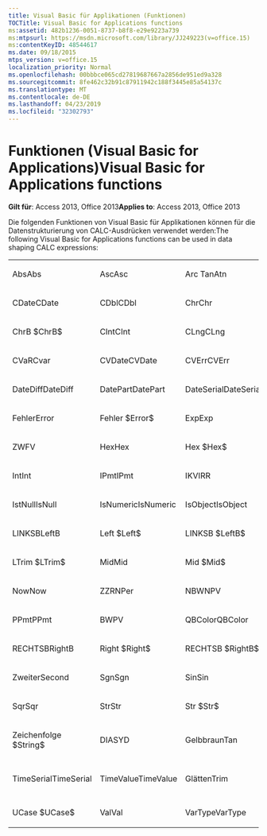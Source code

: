 ```yaml
---
title: Visual Basic für Applikationen (Funktionen)
TOCTitle: Visual Basic for Applications functions
ms:assetid: 482b1236-0051-8737-b8f8-e29e9223a739
ms:mtpsurl: https://msdn.microsoft.com/library/JJ249223(v=office.15)
ms:contentKeyID: 48544617
ms.date: 09/18/2015
mtps_version: v=office.15
localization_priority: Normal
ms.openlocfilehash: 00bbbce065cd27819687667a2856de951ed9a328
ms.sourcegitcommit: 8fe462c32b91c87911942c188f3445e85a54137c
ms.translationtype: MT
ms.contentlocale: de-DE
ms.lasthandoff: 04/23/2019
ms.locfileid: "32302793"
---
```

# <a name="visual-basic-for-applications-functions"></a><span data-ttu-id="f3654-102">Funktionen (Visual Basic for Applications)</span><span class="sxs-lookup"><span data-stu-id="f3654-102">Visual Basic for Applications functions</span></span>


<span data-ttu-id="f3654-103">**Gilt für**: Access 2013, Office 2013</span><span class="sxs-lookup"><span data-stu-id="f3654-103">**Applies to**: Access 2013, Office 2013</span></span>

<span data-ttu-id="f3654-104">Die folgenden Funktionen von Visual Basic für Applikationen können für die Datenstrukturierung von CALC-Ausdrücken verwendet werden:</span><span class="sxs-lookup"><span data-stu-id="f3654-104">The following Visual Basic for Applications functions can be used in data shaping CALC expressions:</span></span>

<table style="width:100%;">
<colgroup>
<col style="width: 16%" />
<col style="width: 16%" />
<col style="width: 16%" />
<col style="width: 16%" />
<col style="width: 16%" />
<col style="width: 16%" />
</colgroup>
<tbody>
<tr class="odd">
<td><p><span data-ttu-id="f3654-105">Abs</span><span class="sxs-lookup"><span data-stu-id="f3654-105">Abs</span></span></p></td>
<td><p><span data-ttu-id="f3654-106">Asc</span><span class="sxs-lookup"><span data-stu-id="f3654-106">Asc</span></span></p></td>
<td><p><span data-ttu-id="f3654-107">Arc Tan</span><span class="sxs-lookup"><span data-stu-id="f3654-107">Atn</span></span></p></td>
<td><p><span data-ttu-id="f3654-108">CBool</span><span class="sxs-lookup"><span data-stu-id="f3654-108">CBool</span></span></p></td>
<td><p><span data-ttu-id="f3654-109">CByte</span><span class="sxs-lookup"><span data-stu-id="f3654-109">CByte</span></span></p></td>
<td><p><span data-ttu-id="f3654-110">CCur</span><span class="sxs-lookup"><span data-stu-id="f3654-110">CCur</span></span></p></td>
</tr>
<tr class="even">
<td><p><span data-ttu-id="f3654-111">CDate</span><span class="sxs-lookup"><span data-stu-id="f3654-111">CDate</span></span></p></td>
<td><p><span data-ttu-id="f3654-112">CDbl</span><span class="sxs-lookup"><span data-stu-id="f3654-112">CDbl</span></span></p></td>
<td><p><span data-ttu-id="f3654-113">Chr</span><span class="sxs-lookup"><span data-stu-id="f3654-113">Chr</span></span></p></td>
<td><p><span data-ttu-id="f3654-114">ChrB</span><span class="sxs-lookup"><span data-stu-id="f3654-114">ChrB</span></span></p></td>
<td><p><span data-ttu-id="f3654-115">ChrW</span><span class="sxs-lookup"><span data-stu-id="f3654-115">ChrW</span></span></p></td>
<td><p><span data-ttu-id="f3654-116">Chr $</span><span class="sxs-lookup"><span data-stu-id="f3654-116">Chr$</span></span></p></td>
</tr>
<tr class="odd">
<td><p><span data-ttu-id="f3654-117">ChrB $</span><span class="sxs-lookup"><span data-stu-id="f3654-117">ChrB$</span></span></p></td>
<td><p><span data-ttu-id="f3654-118">CInt</span><span class="sxs-lookup"><span data-stu-id="f3654-118">CInt</span></span></p></td>
<td><p><span data-ttu-id="f3654-119">CLng</span><span class="sxs-lookup"><span data-stu-id="f3654-119">CLng</span></span></p></td>
<td><p><span data-ttu-id="f3654-120">Cos</span><span class="sxs-lookup"><span data-stu-id="f3654-120">Cos</span></span></p></td>
<td><p><span data-ttu-id="f3654-121">CSng</span><span class="sxs-lookup"><span data-stu-id="f3654-121">CSng</span></span></p></td>
<td><p><span data-ttu-id="f3654-122">CStr</span><span class="sxs-lookup"><span data-stu-id="f3654-122">CStr</span></span></p></td>
</tr>
<tr class="even">
<td><p><span data-ttu-id="f3654-123">CVaR</span><span class="sxs-lookup"><span data-stu-id="f3654-123">Cvar</span></span></p></td>
<td><p><span data-ttu-id="f3654-124">CVDate</span><span class="sxs-lookup"><span data-stu-id="f3654-124">CVDate</span></span></p></td>
<td><p><span data-ttu-id="f3654-125">CVErr</span><span class="sxs-lookup"><span data-stu-id="f3654-125">CVErr</span></span></p></td>
<td><p><span data-ttu-id="f3654-126">Datum</span><span class="sxs-lookup"><span data-stu-id="f3654-126">Date</span></span></p></td>
<td><p><span data-ttu-id="f3654-127">Datum $</span><span class="sxs-lookup"><span data-stu-id="f3654-127">Date$</span></span></p></td>
<td><p><span data-ttu-id="f3654-128">DateAdd</span><span class="sxs-lookup"><span data-stu-id="f3654-128">DateAdd</span></span></p></td>
</tr>
<tr class="odd">
<td><p><span data-ttu-id="f3654-129">DateDiff</span><span class="sxs-lookup"><span data-stu-id="f3654-129">DateDiff</span></span></p></td>
<td><p><span data-ttu-id="f3654-130">DatePart</span><span class="sxs-lookup"><span data-stu-id="f3654-130">DatePart</span></span></p></td>
<td><p><span data-ttu-id="f3654-131">DateSerial</span><span class="sxs-lookup"><span data-stu-id="f3654-131">DateSerial</span></span></p></td>
<td><p><span data-ttu-id="f3654-132">DateValue</span><span class="sxs-lookup"><span data-stu-id="f3654-132">DateValue</span></span></p></td>
<td><p><span data-ttu-id="f3654-133">Tag</span><span class="sxs-lookup"><span data-stu-id="f3654-133">Day</span></span></p></td>
<td><p><span data-ttu-id="f3654-134">GDA</span><span class="sxs-lookup"><span data-stu-id="f3654-134">DDB</span></span></p></td>
</tr>
<tr class="even">
<td><p><span data-ttu-id="f3654-135">Fehler</span><span class="sxs-lookup"><span data-stu-id="f3654-135">Error</span></span></p></td>
<td><p><span data-ttu-id="f3654-136">Fehler $</span><span class="sxs-lookup"><span data-stu-id="f3654-136">Error$</span></span></p></td>
<td><p><span data-ttu-id="f3654-137">Exp</span><span class="sxs-lookup"><span data-stu-id="f3654-137">Exp</span></span></p></td>
<td><p><span data-ttu-id="f3654-138">Behebung</span><span class="sxs-lookup"><span data-stu-id="f3654-138">Fix</span></span></p></td>
<td><p><span data-ttu-id="f3654-139">Format</span><span class="sxs-lookup"><span data-stu-id="f3654-139">Format</span></span></p></td>
<td><p><span data-ttu-id="f3654-140">Format $</span><span class="sxs-lookup"><span data-stu-id="f3654-140">Format$</span></span></p></td>
</tr>
<tr class="odd">
<td><p><span data-ttu-id="f3654-141">ZW</span><span class="sxs-lookup"><span data-stu-id="f3654-141">FV</span></span></p></td>
<td><p><span data-ttu-id="f3654-142">Hex</span><span class="sxs-lookup"><span data-stu-id="f3654-142">Hex</span></span></p></td>
<td><p><span data-ttu-id="f3654-143">Hex $</span><span class="sxs-lookup"><span data-stu-id="f3654-143">Hex$</span></span></p></td>
<td><p><span data-ttu-id="f3654-144">Stunde</span><span class="sxs-lookup"><span data-stu-id="f3654-144">Hour</span></span></p></td>
<td><p><span data-ttu-id="f3654-145">IIF</span><span class="sxs-lookup"><span data-stu-id="f3654-145">IIF</span></span></p></td>
<td><p><span data-ttu-id="f3654-146">InStr</span><span class="sxs-lookup"><span data-stu-id="f3654-146">InStr</span></span></p></td>
</tr>
<tr class="even">
<td><p><span data-ttu-id="f3654-147">Int</span><span class="sxs-lookup"><span data-stu-id="f3654-147">Int</span></span></p></td>
<td><p><span data-ttu-id="f3654-148">IPmt</span><span class="sxs-lookup"><span data-stu-id="f3654-148">IPmt</span></span></p></td>
<td><p><span data-ttu-id="f3654-149">IKV</span><span class="sxs-lookup"><span data-stu-id="f3654-149">IRR</span></span></p></td>
<td><p><span data-ttu-id="f3654-150">IsDate</span><span class="sxs-lookup"><span data-stu-id="f3654-150">IsDate</span></span></p></td>
<td><p><span data-ttu-id="f3654-151">IsEmpty</span><span class="sxs-lookup"><span data-stu-id="f3654-151">IsEmpty</span></span></p></td>
<td><p><span data-ttu-id="f3654-152">ISTFEHLER</span><span class="sxs-lookup"><span data-stu-id="f3654-152">IsError</span></span></p></td>
</tr>
<tr class="odd">
<td><p><span data-ttu-id="f3654-153">IstNull</span><span class="sxs-lookup"><span data-stu-id="f3654-153">IsNull</span></span></p></td>
<td><p><span data-ttu-id="f3654-154">IsNumeric</span><span class="sxs-lookup"><span data-stu-id="f3654-154">IsNumeric</span></span></p></td>
<td><p><span data-ttu-id="f3654-155">IsObject</span><span class="sxs-lookup"><span data-stu-id="f3654-155">IsObject</span></span></p></td>
<td><p><span data-ttu-id="f3654-156">LCase</span><span class="sxs-lookup"><span data-stu-id="f3654-156">LCase</span></span></p></td>
<td><p><span data-ttu-id="f3654-157">LCase $</span><span class="sxs-lookup"><span data-stu-id="f3654-157">LCase$</span></span></p></td>
<td><p><span data-ttu-id="f3654-158">Left</span><span class="sxs-lookup"><span data-stu-id="f3654-158">Left</span></span></p></td>
</tr>
<tr class="even">
<td><p><span data-ttu-id="f3654-159">LINKSB</span><span class="sxs-lookup"><span data-stu-id="f3654-159">LeftB</span></span></p></td>
<td><p><span data-ttu-id="f3654-160">Left $</span><span class="sxs-lookup"><span data-stu-id="f3654-160">Left$</span></span></p></td>
<td><p><span data-ttu-id="f3654-161">LINKSB $</span><span class="sxs-lookup"><span data-stu-id="f3654-161">LeftB$</span></span></p></td>
<td><p><span data-ttu-id="f3654-162">Länge</span><span class="sxs-lookup"><span data-stu-id="f3654-162">Len</span></span></p></td>
<td><p><span data-ttu-id="f3654-163">Protokoll</span><span class="sxs-lookup"><span data-stu-id="f3654-163">Log</span></span></p></td>
<td><p><span data-ttu-id="f3654-164">LTrim</span><span class="sxs-lookup"><span data-stu-id="f3654-164">LTrim</span></span></p></td>
</tr>
<tr class="odd">
<td><p><span data-ttu-id="f3654-165">LTrim $</span><span class="sxs-lookup"><span data-stu-id="f3654-165">LTrim$</span></span></p></td>
<td><p><span data-ttu-id="f3654-166">Mid</span><span class="sxs-lookup"><span data-stu-id="f3654-166">Mid</span></span></p></td>
<td><p><span data-ttu-id="f3654-167">Mid $</span><span class="sxs-lookup"><span data-stu-id="f3654-167">Mid$</span></span></p></td>
<td><p><span data-ttu-id="f3654-168">Minute</span><span class="sxs-lookup"><span data-stu-id="f3654-168">Minute</span></span></p></td>
<td><p><span data-ttu-id="f3654-169">MIRR</span><span class="sxs-lookup"><span data-stu-id="f3654-169">MIRR</span></span></p></td>
<td><p><span data-ttu-id="f3654-170">Monat</span><span class="sxs-lookup"><span data-stu-id="f3654-170">Month</span></span></p></td>
</tr>
<tr class="even">
<td><p><span data-ttu-id="f3654-171">Now</span><span class="sxs-lookup"><span data-stu-id="f3654-171">Now</span></span></p></td>
<td><p><span data-ttu-id="f3654-172">ZZR</span><span class="sxs-lookup"><span data-stu-id="f3654-172">NPer</span></span></p></td>
<td><p><span data-ttu-id="f3654-173">NBW</span><span class="sxs-lookup"><span data-stu-id="f3654-173">NPV</span></span></p></td>
<td><p><span data-ttu-id="f3654-174">Okt</span><span class="sxs-lookup"><span data-stu-id="f3654-174">Oct</span></span></p></td>
<td><p><span data-ttu-id="f3654-175">Okt $</span><span class="sxs-lookup"><span data-stu-id="f3654-175">Oct$</span></span></p></td>
<td><p><span data-ttu-id="f3654-176">RMZ</span><span class="sxs-lookup"><span data-stu-id="f3654-176">Pmt</span></span></p></td>
</tr>
<tr class="odd">
<td><p><span data-ttu-id="f3654-177">PPmt</span><span class="sxs-lookup"><span data-stu-id="f3654-177">PPmt</span></span></p></td>
<td><p><span data-ttu-id="f3654-178">BW</span><span class="sxs-lookup"><span data-stu-id="f3654-178">PV</span></span></p></td>
<td><p><span data-ttu-id="f3654-179">QBColor</span><span class="sxs-lookup"><span data-stu-id="f3654-179">QBColor</span></span></p></td>
<td><p><span data-ttu-id="f3654-180">Zins</span><span class="sxs-lookup"><span data-stu-id="f3654-180">Rate</span></span></p></td>
<td><p><span data-ttu-id="f3654-181">RGB</span><span class="sxs-lookup"><span data-stu-id="f3654-181">RGB</span></span></p></td>
<td><p><span data-ttu-id="f3654-182">Recht</span><span class="sxs-lookup"><span data-stu-id="f3654-182">Right</span></span></p></td>
</tr>
<tr class="even">
<td><p><span data-ttu-id="f3654-183">RECHTSB</span><span class="sxs-lookup"><span data-stu-id="f3654-183">RightB</span></span></p></td>
<td><p><span data-ttu-id="f3654-184">Right $</span><span class="sxs-lookup"><span data-stu-id="f3654-184">Right$</span></span></p></td>
<td><p><span data-ttu-id="f3654-185">RECHTSB $</span><span class="sxs-lookup"><span data-stu-id="f3654-185">RightB$</span></span></p></td>
<td><p><span data-ttu-id="f3654-186">Rnd</span><span class="sxs-lookup"><span data-stu-id="f3654-186">Rnd</span></span></p></td>
<td><p><span data-ttu-id="f3654-187">RGlätten</span><span class="sxs-lookup"><span data-stu-id="f3654-187">RTrim</span></span></p></td>
<td><p><span data-ttu-id="f3654-188">RTrim $</span><span class="sxs-lookup"><span data-stu-id="f3654-188">RTrim$</span></span></p></td>
</tr>
<tr class="odd">
<td><p><span data-ttu-id="f3654-189">Zweiter</span><span class="sxs-lookup"><span data-stu-id="f3654-189">Second</span></span></p></td>
<td><p><span data-ttu-id="f3654-190">Sgn</span><span class="sxs-lookup"><span data-stu-id="f3654-190">Sgn</span></span></p></td>
<td><p><span data-ttu-id="f3654-191">Sin</span><span class="sxs-lookup"><span data-stu-id="f3654-191">Sin</span></span></p></td>
<td><p><span data-ttu-id="f3654-192">LIA</span><span class="sxs-lookup"><span data-stu-id="f3654-192">SLN</span></span></p></td>
<td><p><span data-ttu-id="f3654-193">Leerzeichen</span><span class="sxs-lookup"><span data-stu-id="f3654-193">Space</span></span></p></td>
<td><p><span data-ttu-id="f3654-194">Platz $</span><span class="sxs-lookup"><span data-stu-id="f3654-194">Space$</span></span></p></td>
</tr>
<tr class="even">
<td><p><span data-ttu-id="f3654-195">Sqr</span><span class="sxs-lookup"><span data-stu-id="f3654-195">Sqr</span></span></p></td>
<td><p><span data-ttu-id="f3654-196">Str</span><span class="sxs-lookup"><span data-stu-id="f3654-196">Str</span></span></p></td>
<td><p><span data-ttu-id="f3654-197">Str $</span><span class="sxs-lookup"><span data-stu-id="f3654-197">Str$</span></span></p></td>
<td><p><span data-ttu-id="f3654-198">StrComp</span><span class="sxs-lookup"><span data-stu-id="f3654-198">StrComp</span></span></p></td>
<td><p><span data-ttu-id="f3654-199">StrConv</span><span class="sxs-lookup"><span data-stu-id="f3654-199">StrConv</span></span></p></td>
<td><p><span data-ttu-id="f3654-200">Zeichenfolge</span><span class="sxs-lookup"><span data-stu-id="f3654-200">String</span></span></p></td>
</tr>
<tr class="odd">
<td><p><span data-ttu-id="f3654-201">Zeichenfolge $</span><span class="sxs-lookup"><span data-stu-id="f3654-201">String$</span></span></p></td>
<td><p><span data-ttu-id="f3654-202">DIA</span><span class="sxs-lookup"><span data-stu-id="f3654-202">SYD</span></span></p></td>
<td><p><span data-ttu-id="f3654-203">Gelbbraun</span><span class="sxs-lookup"><span data-stu-id="f3654-203">Tan</span></span></p></td>
<td><p><span data-ttu-id="f3654-204">Time</span><span class="sxs-lookup"><span data-stu-id="f3654-204">Time</span></span></p></td>
<td><p><span data-ttu-id="f3654-205">Zeit $</span><span class="sxs-lookup"><span data-stu-id="f3654-205">Time$</span></span></p></td>
<td><p><span data-ttu-id="f3654-206">Timer</span><span class="sxs-lookup"><span data-stu-id="f3654-206">Timer</span></span></p></td>
</tr>
<tr class="even">
<td><p><span data-ttu-id="f3654-207">TimeSerial</span><span class="sxs-lookup"><span data-stu-id="f3654-207">TimeSerial</span></span></p></td>
<td><p><span data-ttu-id="f3654-208">TimeValue</span><span class="sxs-lookup"><span data-stu-id="f3654-208">TimeValue</span></span></p></td>
<td><p><span data-ttu-id="f3654-209">Glätten</span><span class="sxs-lookup"><span data-stu-id="f3654-209">Trim</span></span></p></td>
<td><p><span data-ttu-id="f3654-210">Trimmen von $</span><span class="sxs-lookup"><span data-stu-id="f3654-210">Trim$</span></span></p></td>
<td><p><span data-ttu-id="f3654-211">TypeName</span><span class="sxs-lookup"><span data-stu-id="f3654-211">TypeName</span></span></p></td>
<td><p><span data-ttu-id="f3654-212">UCase</span><span class="sxs-lookup"><span data-stu-id="f3654-212">UCase</span></span></p></td>
</tr>
<tr class="odd">
<td><p><span data-ttu-id="f3654-213">UCase $</span><span class="sxs-lookup"><span data-stu-id="f3654-213">UCase$</span></span></p></td>
<td><p><span data-ttu-id="f3654-214">Val</span><span class="sxs-lookup"><span data-stu-id="f3654-214">Val</span></span></p></td>
<td><p><span data-ttu-id="f3654-215">VarType</span><span class="sxs-lookup"><span data-stu-id="f3654-215">VarType</span></span></p></td>
<td><p><span data-ttu-id="f3654-216">Wochentag</span><span class="sxs-lookup"><span data-stu-id="f3654-216">Weekday</span></span></p></td>
<td><p><span data-ttu-id="f3654-217">Jahr</span><span class="sxs-lookup"><span data-stu-id="f3654-217">Year</span></span></p></td>
<td><p><br />
</p></td>
</tr>
</tbody>
</table>

